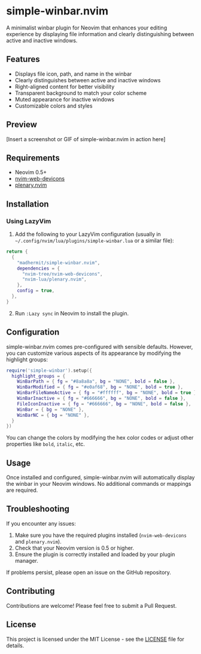 # simple-winbar.nvim

A minimalist winbar plugin for Neovim that enhances your editing experience by displaying file information and clearly distinguishing between active and inactive windows.

## Features

- Displays file icon, path, and name in the winbar
- Clearly distinguishes between active and inactive windows
- Right-aligned content for better visibility
- Transparent background to match your color scheme
- Muted appearance for inactive windows
- Customizable colors and styles

## Preview

[Insert a screenshot or GIF of simple-winbar.nvim in action here]

## Requirements

- Neovim 0.5+
- [nvim-web-devicons](https://github.com/nvim-tree/nvim-web-devicons)
- [plenary.nvim](https://github.com/nvim-lua/plenary.nvim)

## Installation

### Using LazyVim

1. Add the following to your LazyVim configuration (usually in `~/.config/nvim/lua/plugins/simple-winbar.lua` or a similar file):

```lua
return {
  {
    "madhermit/simple-winbar.nvim",
    dependencies = {
      "nvim-tree/nvim-web-devicons",
      "nvim-lua/plenary.nvim",
    },
    config = true,
  },
}
```

2. Run `:Lazy sync` in Neovim to install the plugin.

## Configuration

simple-winbar.nvim comes pre-configured with sensible defaults. However, you can customize various aspects of its appearance by modifying the highlight groups:

```lua
require('simple-winbar').setup({
  highlight_groups = {
    WinBarPath = { fg = "#8a8a8a", bg = "NONE", bold = false },
    WinBarModified = { fg = "#e0af68", bg = "NONE", bold = true },
    WinBarFileNameActive = { fg = "#ffffff", bg = "NONE", bold = true },
    WinBarInactive = { fg = "#666666", bg = "NONE", bold = false },
    FileIconInactive = { fg = "#666666", bg = "NONE", bold = false },
    WinBar = { bg = "NONE" },
    WinBarNC = { bg = "NONE" },
  }
})
```

You can change the colors by modifying the hex color codes or adjust other properties like `bold`, `italic`, etc.

## Usage

Once installed and configured, simple-winbar.nvim will automatically display the winbar in your Neovim windows. No additional commands or mappings are required.

## Troubleshooting

If you encounter any issues:

1. Make sure you have the required plugins installed (`nvim-web-devicons` and `plenary.nvim`).
2. Check that your Neovim version is 0.5 or higher.
3. Ensure the plugin is correctly installed and loaded by your plugin manager.

If problems persist, please open an issue on the GitHub repository.

## Contributing

Contributions are welcome! Please feel free to submit a Pull Request.

## License

This project is licensed under the MIT License - see the [LICENSE](LICENSE) file for details.
